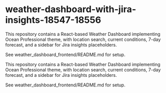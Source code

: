 # weather-dashboard-with-jira-insights-18547-18556

This repository contains a React-based Weather Dashboard implementing Ocean Professional theme, with location search, current conditions, 7-day forecast, and a sidebar for Jira insights placeholders.

See weather_dashboard_frontend/README.md for setup.

This repository contains a React-based Weather Dashboard implementing Ocean Professional theme, with location search, current conditions, 7-day forecast, and a sidebar for Jira insights placeholders.

See weather_dashboard_frontend/README.md for setup.